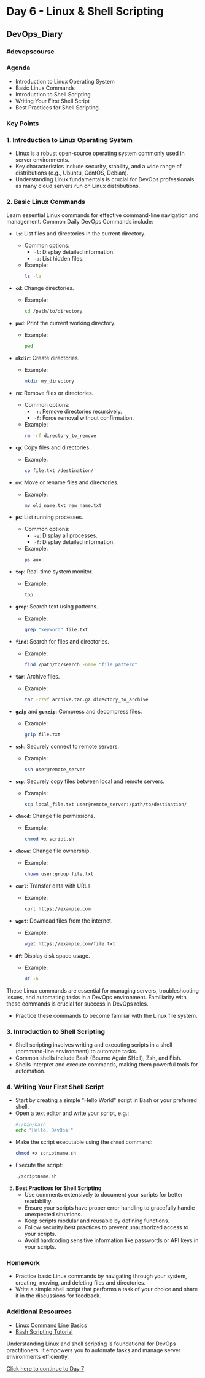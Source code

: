 # Day 6 - Linux & Shell Scripting
## DevOps_Diary
### #devopscourse

### Agenda
- Introduction to Linux Operating System
- Basic Linux Commands
- Introduction to Shell Scripting
- Writing Your First Shell Script
- Best Practices for Shell Scripting

### Key Points

### 1. **Introduction to Linux Operating System**
   - Linux is a robust open-source operating system commonly used in server environments.
   - Key characteristics include security, stability, and a wide range of distributions (e.g., Ubuntu, CentOS, Debian).
   - Understanding Linux fundamentals is crucial for DevOps professionals as many cloud servers run on Linux distributions.

### 2. Basic Linux Commands

Learn essential Linux commands for effective command-line navigation and management. Common Daily DevOps Commands include:

- **`ls`**: List files and directories in the current directory.
  - Common options:
    - `-l`: Display detailed information.
    - `-a`: List hidden files.
  - Example:
    ```bash
    ls -la
    ```

- **`cd`**: Change directories.
  - Example:
    ```bash
    cd /path/to/directory
    ```

- **`pwd`**: Print the current working directory.
  - Example:
    ```bash
    pwd
    ```

- **`mkdir`**: Create directories.
  - Example:
    ```bash
    mkdir my_directory
    ```

- **`rm`**: Remove files or directories.
  - Common options:
    - `-r`: Remove directories recursively.
    - `-f`: Force removal without confirmation.
  - Example:
    ```bash
    rm -rf directory_to_remove
    ```

- **`cp`**: Copy files and directories.
  - Example:
    ```bash
    cp file.txt /destination/
    ```

- **`mv`**: Move or rename files and directories.
  - Example:
    ```bash
    mv old_name.txt new_name.txt
    ```

- **`ps`**: List running processes.
  - Common options:
    - `-e`: Display all processes.
    - `-f`: Display detailed information.
  - Example:
    ```bash
    ps aux
    ```

- **`top`**: Real-time system monitor.
  - Example:
    ```bash
    top
    ```

- **`grep`**: Search text using patterns.
  - Example:
    ```bash
    grep "keyword" file.txt
    ```

- **`find`**: Search for files and directories.
  - Example:
    ```bash
    find /path/to/search -name "file_pattern"
    ```

- **`tar`**: Archive files.
  - Example:
    ```bash
    tar -czvf archive.tar.gz directory_to_archive
    ```

- **`gzip`** and **`gunzip`**: Compress and decompress files.
  - Example:
    ```bash
    gzip file.txt
    ```

- **`ssh`**: Securely connect to remote servers.
  - Example:
    ```bash
    ssh user@remote_server
    ```

- **`scp`**: Securely copy files between local and remote servers.
  - Example:
    ```bash
    scp local_file.txt user@remote_server:/path/to/destination/
    ```

- **`chmod`**: Change file permissions.
  - Example:
    ```bash
    chmod +x script.sh
    ```

- **`chown`**: Change file ownership.
  - Example:
    ```bash
    chown user:group file.txt
    ```

- **`curl`**: Transfer data with URLs.
  - Example:
    ```bash
    curl https://example.com
    ```

- **`wget`**: Download files from the internet.
  - Example:
    ```bash
    wget https://example.com/file.txt
    ```

- **`df`**: Display disk space usage.
  - Example:
    ```bash
    df -h
    ```

These Linux commands are essential for managing servers, troubleshooting issues, and automating tasks in a DevOps environment. Familiarity with these commands is crucial for success in DevOps roles.
   - Practice these commands to become familiar with the Linux file system.

### 3. **Introduction to Shell Scripting**
   - Shell scripting involves writing and executing scripts in a shell (command-line environment) to automate tasks.
   - Common shells include Bash (Bourne Again SHell), Zsh, and Fish.
   - Shells interpret and execute commands, making them powerful tools for automation.

### 4. **Writing Your First Shell Script**
   - Start by creating a simple "Hello World" script in Bash or your preferred shell.
   - Open a text editor and write your script, e.g.:
     ```bash
     #!/bin/bash
     echo "Hello, DevOps!"
     ```
   - Make the script executable using the `chmod` command:
     ```bash
     chmod +x scriptname.sh
     ```
   - Execute the script:
     ```bash
     ./scriptname.sh
     ```

5. **Best Practices for Shell Scripting**
   - Use comments extensively to document your scripts for better readability.
   - Ensure your scripts have proper error handling to gracefully handle unexpected situations.
   - Keep scripts modular and reusable by defining functions.
   - Follow security best practices to prevent unauthorized access to your scripts.
   - Avoid hardcoding sensitive information like passwords or API keys in your scripts.

### Homework
- Practice basic Linux commands by navigating through your system, creating, moving, and deleting files and directories.
- Write a simple shell script that performs a task of your choice and share it in the discussions for feedback.

### Additional Resources
- [Linux Command Line Basics](https://ubuntu.com/tutorials/command-line-for-beginners#1-overview)
- [Bash Scripting Tutorial](https://linuxconfig.org/bash-scripting-tutorial-for-beginners)

Understanding Linux and shell scripting is foundational for DevOps practitioners. It empowers you to automate tasks and manage server environments efficiently.

[Click here to continue to Day 7](/Day%207/) <!-- Update with Day 10 link when available -->